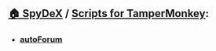 ## [🏠 SpyDeX](/) / [Scripts for TamperMonkey](/GreacyScripts/):
- ### [autoForum](/GreacyScripts/autoForum)
